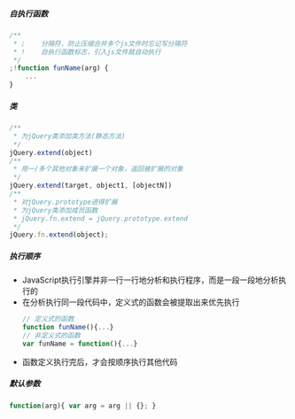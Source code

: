 ##### 自执行函数
```javascript
/**
 * ;    分隔符，防止压缩合并多个js文件时忘记写分隔符
 * !    自执行函数标志，引入js文件就自动执行
 */
;!function funName(arg) {
    ...
}
```

##### 类
```javascript
/**
 * 为jQuery类添加类方法(静态方法)
 */
jQuery.extend(object)
/**
 * 用一/多个其他对象来扩展一个对象，返回被扩展的对象
 */
jQuery.extend(target, object1, [objectN])
/**
 * 对jQuery.prototype进得扩展
 * 为jQuery类添加成员函数
 * jQuery.fn.extend = jQuery.prototype.extend
 */
jQuery.fn.extend(object);
```
##### 执行顺序
- JavaScript执行引擎并非一行一行地分析和执行程序，而是一段一段地分析执行的
- 在分析执行同一段代码中，定义式的函数会被提取出来优先执行
    ```javascript
    // 定义式的函数
    function funName(){...}
    // 非定义式的函数
    var funName = function(){...}
    ```
- 函数定义执行完后，才会按顺序执行其他代码


##### 默认参数
```javascript
function(arg){ var arg = arg || {}; }
```